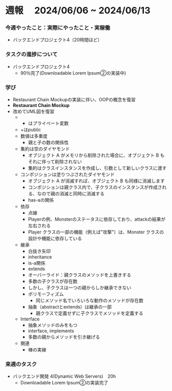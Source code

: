 # 週報　 2024/06/06 ~ 2024/06/13

### 今週やったこと：実際にやったこと・実稼働

- バックエンドプロジェクト4（20時間ほど）

### タスクの進捗について

- バックエンドプロジェクト4
    - 90％完了(Downloadable Lorem Ipsum②の実装中)

### 学び
- Restaurant Chain Mockupの実装に伴い、OOPの概念を復習
- **Restaurant Chain Mockup**
- 改めてUML図を復習
    - - はプライベート変数
    - +はpublic
    - 数値は多重度
        - 親と子の数の関係性
    - 集約は空のダイヤモンド
        - オブジェクト A がメモリから削除された場合に、オブジェクト B もそれに伴って削除されない
        - 集約はクラスインスタンスを作成し、引数として新しいクラスに渡す
    - コンポジションは塗りつぶされたダイヤモンド
        - オブジェクト A が消滅すれば、オブジェクト B も同様に消滅します
        - コンポジションは親クラス内で、子クラスのインスタンスが作成される、なので親の消滅と同時に消滅する
        - has-aの関係
    - 依存
        - 点線
        - Playerの例、Monsterのステータスに依存しており、attackの結果が左右される
        - Player クラスの一部の機能（例えば"攻撃"）は、Monster クラスの設計や機能に依存している
    - 継承
        - 白抜き矢印
        - inheritance
        - is-a関係
        - extends
        - オーバーライド：親クラスのメソッドを上書きする
        - 多数の子クラスが存在数
        - しかし、子クラスは一つの親からしか継承できない
        - ポリモーフィズム
            - 同じメソッド名でいろいろな動作のメソッドが存在数
        - 抽象（abstractとextends）は継承の一部
            - 親クラスで定義せずに子クラスでメソッドを定義する
    - Interface
        - 抽象メソッドのみをもつ
        - interface, implements
        - 多数の親からメソッドを引き継げる
    - 関連
        - 棒の実線


### 来週のタスク

- バックエンド開発 4(Dynamic Web Servers)　20h
  - Downloadable Lorem Ipsum②の実装完了
